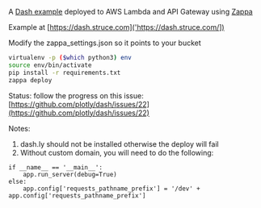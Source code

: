 A [Dash example](https://plot.ly/dash/getting-started) deployed to AWS Lambda and API Gateway using [Zappa](https://github.com/Miserlou/Zappa)

Example at [https://dash.struce.com]('https://dash.struce.com/])

Modify the zappa_settings.json so it points to your bucket

```bash
virtualenv -p ($which python3) env
source env/bin/activate
pip install -r requirements.txt
zappa deploy
```

Status: follow the progress on this issue: [https://github.com/plotly/dash/issues/22](https://github.com/plotly/dash/issues/22)


Notes:
1. dash.ly should not be installed otherwise the deploy will fail
2. Without custom domain, you will need to do the following:
```
if __name__ == '__main__':
    app.run_server(debug=True)
else:
    app.config['requests_pathname_prefix'] = '/dev' + app.config['requests_pathname_prefix']
```
